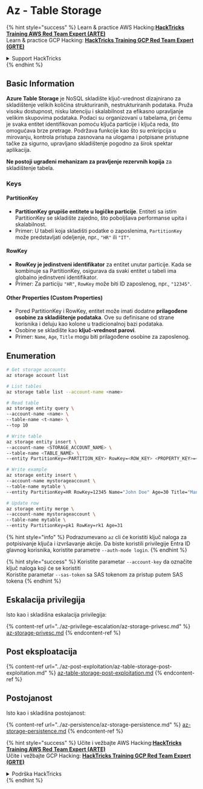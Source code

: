 # Az - Table Storage

{% hint style="success" %}
Learn & practice AWS Hacking:<img src="../../../.gitbook/assets/image (1) (1) (1).png" alt="" data-size="line">[**HackTricks Training AWS Red Team Expert (ARTE)**](https://training.hacktricks.xyz/courses/arte)<img src="../../../.gitbook/assets/image (1) (1) (1).png" alt="" data-size="line">\
Learn & practice GCP Hacking: <img src="../../../.gitbook/assets/image (2).png" alt="" data-size="line">[**HackTricks Training GCP Red Team Expert (GRTE)**<img src="../../../.gitbook/assets/image (2).png" alt="" data-size="line">](https://training.hacktricks.xyz/courses/grte)

<details>

<summary>Support HackTricks</summary>

* Check the [**subscription plans**](https://github.com/sponsors/carlospolop)!
* **Join the** 💬 [**Discord group**](https://discord.gg/hRep4RUj7f) or the [**telegram group**](https://t.me/peass) or **follow** us on **Twitter** 🐦 [**@hacktricks\_live**](https://twitter.com/hacktricks_live)**.**
* **Share hacking tricks by submitting PRs to the** [**HackTricks**](https://github.com/carlospolop/hacktricks) and [**HackTricks Cloud**](https://github.com/carlospolop/hacktricks-cloud) github repos.

</details>
{% endhint %}

## Basic Information

**Azure Table Storage** je NoSQL skladište ključ-vrednost dizajnirano za skladištenje velikih količina strukturiranih, nestrukturiranih podataka. Pruža visoku dostupnost, nisku latenciju i skalabilnost za efikasno upravljanje velikim skupovima podataka. Podaci su organizovani u tabelama, pri čemu je svaka entitet identifikovan pomoću ključa particije i ključa reda, što omogućava brze pretrage. Podržava funkcije kao što su enkripcija u mirovanju, kontrola pristupa zasnovana na ulogama i potpisane pristupne tačke za sigurno, upravljano skladištenje pogodno za širok spektar aplikacija.

**Ne postoji ugrađeni mehanizam za pravljenje rezervnih kopija** za skladištenje tabela.

### Keys

#### **PartitionKey**

* **PartitionKey grupiše entitete u logičke particije**. Entiteti sa istim PartitionKey se skladište zajedno, što poboljšava performanse upita i skalabilnost.
* Primer: U tabeli koja skladišti podatke o zaposlenima, `PartitionKey` može predstavljati odeljenje, npr., `"HR"` ili `"IT"`.

#### **RowKey**

* **RowKey je jedinstveni identifikator** za entitet unutar particije. Kada se kombinuje sa PartitionKey, osigurava da svaki entitet u tabeli ima globalno jedinstveni identifikator.
* Primer: Za particiju `"HR"`, `RowKey` može biti ID zaposlenog, npr., `"12345"`.

#### **Other Properties (Custom Properties)**

* Pored PartitionKey i RowKey, entitet može imati dodatne **prilagođene osobine za skladištenje podataka**. Ove su definisane od strane korisnika i deluju kao kolone u tradicionalnoj bazi podataka.
* Osobine se skladište kao **ključ-vrednost parovi**.
* Primer: `Name`, `Age`, `Title` mogu biti prilagođene osobine za zaposlenog.

## Enumeration
```bash
# Get storage accounts
az storage account list

# List tables
az storage table list --account-name <name>

# Read table
az storage entity query \
--account-name <name> \
--table-name <t-name> \
--top 10

# Write table
az storage entity insert \
--account-name <STORAGE_ACCOUNT_NAME> \
--table-name <TABLE_NAME> \
--entity PartitionKey=<PARTITION_KEY> RowKey=<ROW_KEY> <PROPERTY_KEY>=<PROPERTY_VALUE>

# Write example
az storage entity insert \
--account-name mystorageaccount \
--table-name mytable \
--entity PartitionKey=HR RowKey=12345 Name="John Doe" Age=30 Title="Manager"

# Update row
az storage entity merge \
--account-name mystorageaccount \
--table-name mytable \
--entity PartitionKey=pk1 RowKey=rk1 Age=31
```
{% hint style="info" %}
Podrazumevano `az` cli će koristiti ključ naloga za potpisivanje ključa i izvršavanje akcije. Da biste koristili privilegije Entra ID glavnog korisnika, koristite parametre `--auth-mode login`.
{% endhint %}

{% hint style="success" %}
Koristite parametar `--account-key` da označite ključ naloga koji će se koristiti\
Koristite parametar `--sas-token` sa SAS tokenom za pristup putem SAS tokena
{% endhint %}

## Eskalacija privilegija

Isto kao i skladišna eskalacija privilegija:

{% content-ref url="../az-privilege-escalation/az-storage-privesc.md" %}
[az-storage-privesc.md](../az-privilege-escalation/az-storage-privesc.md)
{% endcontent-ref %}

## Post eksploatacija

{% content-ref url="../az-post-exploitation/az-table-storage-post-exploitation.md" %}
[az-table-storage-post-exploitation.md](../az-post-exploitation/az-table-storage-post-exploitation.md)
{% endcontent-ref %}

## Postojanost

Isto kao i skladišna postojanost:

{% content-ref url="../az-persistence/az-storage-persistence.md" %}
[az-storage-persistence.md](../az-persistence/az-storage-persistence.md)
{% endcontent-ref %}

{% hint style="success" %}
Učite i vežbajte AWS Hacking:<img src="../../../.gitbook/assets/image (1) (1) (1).png" alt="" data-size="line">[**HackTricks Training AWS Red Team Expert (ARTE)**](https://training.hacktricks.xyz/courses/arte)<img src="../../../.gitbook/assets/image (1) (1) (1).png" alt="" data-size="line">\
Učite i vežbajte GCP Hacking: <img src="../../../.gitbook/assets/image (2).png" alt="" data-size="line">[**HackTricks Training GCP Red Team Expert (GRTE)**<img src="../../../.gitbook/assets/image (2).png" alt="" data-size="line">](https://training.hacktricks.xyz/courses/grte)

<details>

<summary>Podrška HackTricks</summary>

* Proverite [**planove pretplate**](https://github.com/sponsors/carlospolop)!
* **Pridružite se** 💬 [**Discord grupi**](https://discord.gg/hRep4RUj7f) ili [**telegram grupi**](https://t.me/peass) ili **pratite** nas na **Twitteru** 🐦 [**@hacktricks\_live**](https://twitter.com/hacktricks_live)**.**
* **Podelite hakerske trikove slanjem PR-ova na** [**HackTricks**](https://github.com/carlospolop/hacktricks) i [**HackTricks Cloud**](https://github.com/carlospolop/hacktricks-cloud) github repozitorijume.

</details>
{% endhint %}
